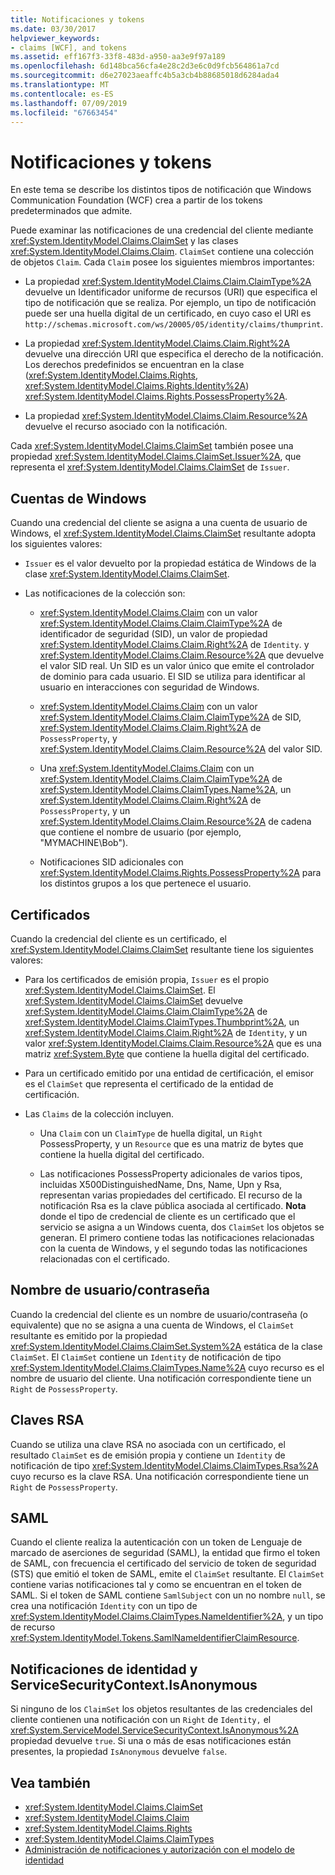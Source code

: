 ```yaml
---
title: Notificaciones y tokens
ms.date: 03/30/2017
helpviewer_keywords:
- claims [WCF], and tokens
ms.assetid: eff167f3-33f8-483d-a950-aa3e9f97a189
ms.openlocfilehash: 6d148bca56cfa4e28c2d3e6c0d9fcb564861a7cd
ms.sourcegitcommit: d6e27023aeaffc4b5a3cb4b88685018d6284ada4
ms.translationtype: MT
ms.contentlocale: es-ES
ms.lasthandoff: 07/09/2019
ms.locfileid: "67663454"
---
```

# <a name="claims-and-tokens"></a>Notificaciones y tokens

En este tema se describe los distintos tipos de notificación que Windows Communication Foundation (WCF) crea a partir de los tokens predeterminados que admite.

Puede examinar las notificaciones de una credencial del cliente mediante <xref:System.IdentityModel.Claims.ClaimSet> y las clases <xref:System.IdentityModel.Claims.Claim>. `ClaimSet` contiene una colección de objetos `Claim`. Cada `Claim` posee los siguientes miembros importantes:

- La propiedad <xref:System.IdentityModel.Claims.Claim.ClaimType%2A> devuelve un Identificador uniforme de recursos (URI) que especifica el tipo de notificación que se realiza. Por ejemplo, un tipo de notificación puede ser una huella digital de un certificado, en cuyo caso el URI es `http://schemas.microsoft.com/ws/20005/05/identity/claims/thumprint`.

- La propiedad <xref:System.IdentityModel.Claims.Claim.Right%2A> devuelve una dirección URI que especifica el derecho de la notificación. Los derechos predefinidos se encuentran en la clase (<xref:System.IdentityModel.Claims.Rights>, <xref:System.IdentityModel.Claims.Rights.Identity%2A>) <xref:System.IdentityModel.Claims.Rights.PossessProperty%2A>.

- La propiedad <xref:System.IdentityModel.Claims.Claim.Resource%2A> devuelve el recurso asociado con la notificación.

Cada <xref:System.IdentityModel.Claims.ClaimSet> también posee una propiedad <xref:System.IdentityModel.Claims.ClaimSet.Issuer%2A>, que representa el <xref:System.IdentityModel.Claims.ClaimSet> de `Issuer`.

## <a name="windows-accounts"></a>Cuentas de Windows

Cuando una credencial del cliente se asigna a una cuenta de usuario de Windows, el <xref:System.IdentityModel.Claims.ClaimSet> resultante adopta los siguientes valores:

- `Issuer` es el valor devuelto por la propiedad estática de Windows de la clase <xref:System.IdentityModel.Claims.ClaimSet>.

- Las notificaciones de la colección son:

  - <xref:System.IdentityModel.Claims.Claim> con un valor <xref:System.IdentityModel.Claims.Claim.ClaimType%2A> de identificador de seguridad (SID), un valor de propiedad <xref:System.IdentityModel.Claims.Claim.Right%2A> de `Identity`. y <xref:System.IdentityModel.Claims.Claim.Resource%2A> que devuelve el valor SID real. Un SID es un valor único que emite el controlador de dominio para cada usuario. El SID se utiliza para identificar al usuario en interacciones con seguridad de Windows.

  - <xref:System.IdentityModel.Claims.Claim> con un valor <xref:System.IdentityModel.Claims.Claim.ClaimType%2A> de SID, <xref:System.IdentityModel.Claims.Claim.Right%2A> de `PossessProperty`, y <xref:System.IdentityModel.Claims.Claim.Resource%2A> del valor SID.

  - Una <xref:System.IdentityModel.Claims.Claim> con un <xref:System.IdentityModel.Claims.Claim.ClaimType%2A> de <xref:System.IdentityModel.Claims.ClaimTypes.Name%2A>, un <xref:System.IdentityModel.Claims.Claim.Right%2A> de `PossessProperty`, y un <xref:System.IdentityModel.Claims.Claim.Resource%2A> de cadena que contiene el nombre de usuario (por ejemplo, "MYMACHINE\Bob").

  - Notificaciones SID adicionales con <xref:System.IdentityModel.Claims.Rights.PossessProperty%2A> para los distintos grupos a los que pertenece el usuario.

## <a name="certificates"></a>Certificados

Cuando la credencial del cliente es un certificado, el <xref:System.IdentityModel.Claims.ClaimSet> resultante tiene los siguientes valores:

- Para los certificados de emisión propia, `Issuer` es el propio <xref:System.IdentityModel.Claims.ClaimSet>. El <xref:System.IdentityModel.Claims.ClaimSet> devuelve <xref:System.IdentityModel.Claims.Claim.ClaimType%2A> de <xref:System.IdentityModel.Claims.ClaimTypes.Thumbprint%2A>, un <xref:System.IdentityModel.Claims.Claim.Right%2A> de `Identity`, y un valor <xref:System.IdentityModel.Claims.Claim.Resource%2A> que es una matriz <xref:System.Byte> que contiene la huella digital del certificado.

- Para un certificado emitido por una entidad de certificación, el emisor es el `ClaimSet` que representa el certificado de la entidad de certificación.

- Las `Claims` de la colección incluyen.

  - Una `Claim` con un `ClaimType` de huella digital, un `Right` PossessProperty, y un `Resource` que es una matriz de bytes que contiene la huella digital del certificado.

  - Las notificaciones PossessProperty adicionales de varios tipos, incluidas X500DistinguishedName, Dns, Name, Upn y Rsa, representan varias propiedades del certificado. El recurso de la notificación Rsa es la clave pública asociada al certificado. **Nota** donde el tipo de credencial de cliente es un certificado que el servicio se asigna a un Windows cuenta, dos `ClaimSet` los objetos se generan. El primero contiene todas las notificaciones relacionadas con la cuenta de Windows, y el segundo todas las notificaciones relacionadas con el certificado.

## <a name="user-namepassword"></a>Nombre de usuario/contraseña

Cuando la credencial del cliente es un nombre de usuario/contraseña (o equivalente) que no se asigna a una cuenta de Windows, el `ClaimSet` resultante es emitido por la propiedad <xref:System.IdentityModel.Claims.ClaimSet.System%2A> estática de la clase `ClaimSet`. El `ClaimSet` contiene un `Identity` de notificación de tipo <xref:System.IdentityModel.Claims.ClaimTypes.Name%2A> cuyo recurso es el nombre de usuario del cliente. Una notificación correspondiente tiene un `Right` de `PossessProperty`.

## <a name="rsa-keys"></a>Claves RSA

Cuando se utiliza una clave RSA no asociada con un certificado, el resultado `ClaimSet` es de emisión propia y contiene un `Identity` de notificación de tipo <xref:System.IdentityModel.Claims.ClaimTypes.Rsa%2A> cuyo recurso es la clave RSA. Una notificación correspondiente tiene un `Right` de `PossessProperty`.

## <a name="saml"></a>SAML

Cuando el cliente realiza la autenticación con un token de Lenguaje de marcado de aserciones de seguridad (SAML), la entidad que firmo el token de SAML, con frecuencia el certificado del servicio de token de seguridad (STS) que emitió el token de SAML, emite el `ClaimSet` resultante. El `ClaimSet` contiene varias notificaciones tal y como se encuentran en el token de SAML. Si el token de SAML contiene `SamlSubject` con un no nombre `null`, se crea una notificación `Identity` con un tipo de <xref:System.IdentityModel.Claims.ClaimTypes.NameIdentifier%2A>, y un tipo de recurso <xref:System.IdentityModel.Tokens.SamlNameIdentifierClaimResource>.

## <a name="identity-claims-and-servicesecuritycontextisanonymous"></a>Notificaciones de identidad y ServiceSecurityContext.IsAnonymous

Si ninguno de los `ClaimSet` los objetos resultantes de las credenciales del cliente contienen una notificación con un `Right` de `Identity,` el <xref:System.ServiceModel.ServiceSecurityContext.IsAnonymous%2A> propiedad devuelve `true`. Si una o más de esas notificaciones están presentes, la propiedad `IsAnonymous` devuelve `false`.

## <a name="see-also"></a>Vea también

- <xref:System.IdentityModel.Claims.ClaimSet>
- <xref:System.IdentityModel.Claims.Claim>
- <xref:System.IdentityModel.Claims.Rights>
- <xref:System.IdentityModel.Claims.ClaimTypes>
- [Administración de notificaciones y autorización con el modelo de identidad](../../../../docs/framework/wcf/feature-details/managing-claims-and-authorization-with-the-identity-model.md)
